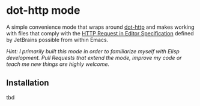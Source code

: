 # dot-http mode

A simple convenience mode that wraps around [dot-http](https://github.com/bayne/dot-http) and makes working with files that comply with the [HTTP Request in Editor Specification](https://github.com/JetBrains/http-request-in-editor-spec) defined by JetBrains possible from within Emacs.

*Hint: I primarily built this mode in order to familiarize myself with Elisp development. Pull Requests that extend the mode, improve my code or teach me new things are highly welcome.*

## Installation

tbd

